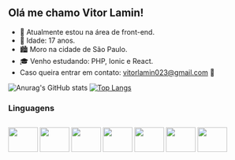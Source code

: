 ## Olá me chamo Vitor Lamin!

- 🧳 Atualmente estou na área de front-end.
- 🎂 Idade: 17 anos.
- 🏙 Moro na cidade de São Paulo.
- 🎓 Venho estudando: PHP, Ionic e React.
- Caso queira entrar em contato: vitorlamin023@gmail.com 🤗

<div>
  
  ![Anurag's GitHub stats](https://github-readme-stats.vercel.app/api?username=Vitor-Lamin023&theme=maroongold&show_icons=true)
  [![Top Langs](https://github-readme-stats.vercel.app/api/top-langs/?username=Vitor-lamin023&layout=compact&theme=maroongold&show)](https://github.com/anuraghazra/github-readme-stats)

</div>

  ### Linguagens
   ##   
   
<div style="display inline-block;">
   
<img align="Center" height=50 width=60 src="https://cdn.jsdelivr.net/gh/devicons/devicon@latest/icons/figma/figma-original.svg" />
<img align="Center" height=50 width=60 src="https://cdn.jsdelivr.net/gh/devicons/devicon@latest/icons/javascript/javascript-original.svg" />
<img align="Center" height=50 width=60 src="https://cdn.jsdelivr.net/gh/devicons/devicon@latest/icons/html5/html5-original.svg" />
<img align="Center" height=50 width=60 src="https://cdn.jsdelivr.net/gh/devicons/devicon@latest/icons/mysql/mysql-original.svg" />
<img align="Center" height=50 width=60 src="https://cdn.jsdelivr.net/gh/devicons/devicon@latest/icons/css3/css3-original.svg" />
<img align="Center" height=50 width=60 src="https://cdn.jsdelivr.net/gh/devicons/devicon@latest/icons/illustrator/illustrator-line.svg" />
<img align="Center" height=50 width=60 src="https://cdn.jsdelivr.net/gh/devicons/devicon@latest/icons/php/php-original.svg" />
         
</div>
